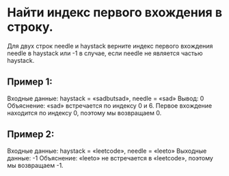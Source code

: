 # Найти индекс первого вхождения в строку.
Для двух строк needle и haystack верните индекс первого вхождения needle в haystack или -1 в случае, если needle не является частью haystack.

## Пример 1:
Входные данные: haystack = «sadbutsad», needle = «sad»
Вывод: 0
Объяснение: «sad» встречается по индексу 0 и 6.
Первое вхождение находится по индексу 0, поэтому мы возвращаем 0.

## Пример 2:
Входные данные: haystack = «leetcode», needle = «leeto»
Выходные данные: -1
Объяснение: «leeto» не встречается в «leetcode», поэтому мы возвращаем -1.
